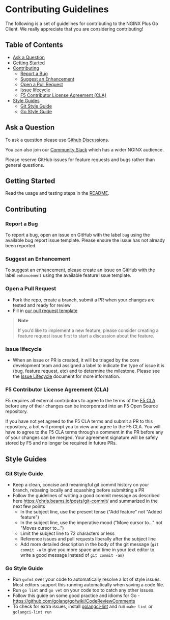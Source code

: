 # Contributing Guidelines

The following is a set of guidelines for contributing to the NGINX Plus Go Client. We really appreciate that you are
considering contributing!

<!-- START doctoc generated TOC please keep comment here to allow auto update -->
<!-- DON'T EDIT THIS SECTION, INSTEAD RE-RUN doctoc TO UPDATE -->
## Table of Contents

- [Ask a Question](#ask-a-question)
- [Getting Started](#getting-started)
- [Contributing](#contributing)
  - [Report a Bug](#report-a-bug)
  - [Suggest an Enhancement](#suggest-an-enhancement)
  - [Open a Pull Request](#open-a-pull-request)
  - [Issue lifecycle](#issue-lifecycle)
  - [F5 Contributor License Agreement (CLA)](#f5-contributor-license-agreement-cla)
- [Style Guides](#style-guides)
  - [Git Style Guide](#git-style-guide)
  - [Go Style Guide](#go-style-guide)

<!-- END doctoc generated TOC please keep comment here to allow auto update -->

## Ask a Question

To ask a question please use [Github Discussions](https://github.com/nginx/nginx-plus-go-client/discussions).

You can also join our [Community Slack](https://community.nginx.org/joinslack) which has a wider NGINX audience.

Please reserve GitHub issues for feature requests and bugs rather than general questions.

## Getting Started

Read the usage and testing steps in the [README](README.md).

## Contributing

### Report a Bug

To report a bug, open an issue on GitHub with the label `bug` using the available bug report issue template. Please
ensure the issue has not already been reported.

### Suggest an Enhancement

To suggest an enhancement, please create an issue on GitHub with the label `enhancement` using the available feature
issue template.

### Open a Pull Request

- Fork the repo, create a branch, submit a PR when your changes are tested and ready for review
- Fill in [our pull request template](.github/PULL_REQUEST_TEMPLATE.md)

> **Note**
>
> If you’d like to implement a new feature, please consider creating a feature request issue first to start a discussion
> about the feature.

### Issue lifecycle

- When an issue or PR is created, it will be triaged by the core development team and assigned a label to indicate the
  type of issue it is (bug, feature request, etc) and to determine the milestone. Please see the [Issue
  Lifecycle](ISSUE_LIFECYCLE.md) document for more information.

### F5 Contributor License Agreement (CLA)

F5 requires all external contributors to agree to the terms of the [F5 CLA](https://github.com/f5/.github/blob/main/CLA/cla-markdown.md)
before any of their changes can be incorporated into an F5 Open Source repository.

If you have not yet agreed to the F5 CLA terms and submit a PR to this repository, a bot will prompt you to view and
agree to the F5 CLA. You will have to agree to the F5 CLA terms through a comment in the PR before any of your changes
can be merged. Your agreement signature will be safely stored by F5 and no longer be required in future PRs.

## Style Guides

### Git Style Guide

- Keep a clean, concise and meaningful git commit history on your branch, rebasing locally and squashing before
  submitting a PR
- Follow the guidelines of writing a good commit message as described here <https://chris.beams.io/posts/git-commit/>
  and summarized in the next few points
  - In the subject line, use the present tense ("Add feature" not "Added feature")
  - In the subject line, use the imperative mood ("Move cursor to..." not "Moves cursor to...")
  - Limit the subject line to 72 characters or less
  - Reference issues and pull requests liberally after the subject line
  - Add more detailed description in the body of the git message (`git commit -a` to give you more space and time in
    your text editor to write a good message instead of `git commit -am`)

### Go Style Guide

- Run `gofmt` over your code to automatically resolve a lot of style issues. Most editors support this running
  automatically when saving a code file.
- Run `go lint` and `go vet` on your code too to catch any other issues.
- Follow this guide on some good practice and idioms for Go - <https://github.com/golang/go/wiki/CodeReviewComments>
- To check for extra issues, install [golangci-lint](https://github.com/golangci/golangci-lint) and run `make lint` or
  `golangci-lint run`
